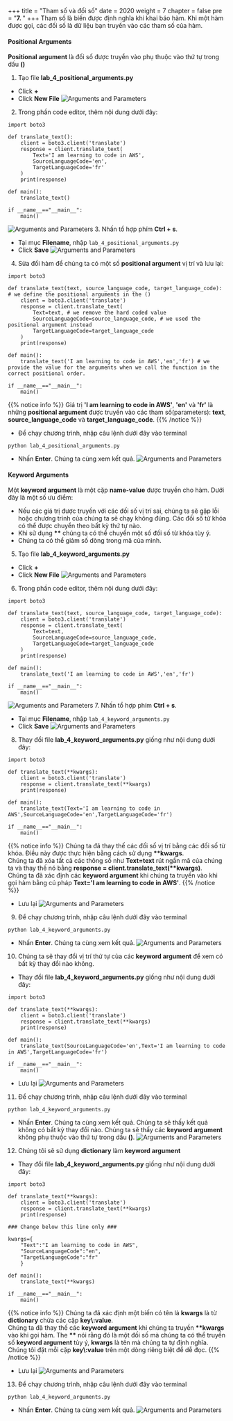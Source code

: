 +++
title = "Tham số và đối số"
date = 2020
weight = 7
chapter = false
pre = "<b>7. </b>"
+++
Tham số là biến được định nghĩa khi khai báo hàm. Khi một hàm được gọi, các đối số là dữ liệu bạn truyền vào các tham số của hàm.

#### Positional Arguments

**Positional argument** là đối số được truyền vào phụ thuộc vào thứ tự trong dấu **()**

1. Tạo file **lab_4_positional_arguments.py**
* Click **+** 
* Click **New File**
![Arguments and Parameters](/images/7-arguments-and-parameters/arguments-and-parameters-001.png?featherlight=false&width=90pc)
2. Trong phần code editor, thêm nội dung dưới đây:
```
import boto3

def translate_text():
    client = boto3.client('translate')
    response = client.translate_text(
        Text='I am learning to code in AWS', 
        SourceLanguageCode='en', 
        TargetLanguageCode='fr' 
    )
    print(response) 

def main():
    translate_text()

if __name__=="__main__":
    main()
```
![Arguments and Parameters](/images/7-arguments-and-parameters/arguments-and-parameters-002.png?featherlight=false&width=90pc)
3. Nhấn tổ hợp phím **Ctrl + s**.
* Tại mục **Filename**, nhập ```lab_4_positional_arguments.py```
* Click **Save**
![Arguments and Parameters](/images/7-arguments-and-parameters/arguments-and-parameters-003.png?featherlight=false&width=90pc)
4. Sửa đổi hàm để chúng ta có một số **positional argument** vị trí và lưu lại:
```
import boto3

def translate_text(text, source_language_code, target_language_code): # we define the positional arguments in the ()
    client = boto3.client('translate')
    response = client.translate_text(
        Text=text, # we remove the hard coded value
        SourceLanguageCode=source_language_code, # we used the positional argument instead
        TargetLanguageCode=target_language_code
    )
    print(response) 

def main():
    translate_text('I am learning to code in AWS','en','fr') # we provide the value for the arguments when we call the function in the correct positional order.

if __name__=="__main__":
    main()
```
{{% notice info %}} 
Giá trị **'I am learning to code in AWS'**, **'en'** và **'fr'** là những **positional argument** được truyền vào các tham số(parameters): **text**, **source_language_code** và **target_language_code**.
{{% /notice %}}
* Để chạy chương trình, nhập câu lệnh dưới đây vào terminal
```
python lab_4_positional_arguments.py
```
* Nhấn **Enter**. Chúng ta cùng xem kết quả.
![Arguments and Parameters](/images/7-arguments-and-parameters/arguments-and-parameters-004.png?featherlight=false&width=90pc)

#### Keyword Arguments

Một **keyword argument** là một cặp **name-value** được truyền cho hàm. Dưới đây là một số ưu điểm:

* Nếu các giá trị được truyền với các đối số vị trí sai, chúng ta sẽ gặp lỗi hoặc chương trình của chúng ta sẽ chạy không đúng. Các đối số từ khóa có thể được chuyển theo bất kỳ thứ tự nào.
* Khi sử dụng **\*\*** chúng ta có thể chuyển một số đối số từ khóa tùy ý.
* Chúng ta có thể giảm số dòng trong mã của mình.

5. Tạo file **lab_4_keyword_arguments.py**
* Click **+** 
* Click **New File**
![Arguments and Parameters](/images/7-arguments-and-parameters/arguments-and-parameters-005.png?featherlight=false&width=90pc)
6. Trong phần code editor, thêm nội dung dưới đây:
```
import boto3

def translate_text(text, source_language_code, target_language_code): 
    client = boto3.client('translate')
    response = client.translate_text(
        Text=text, 
        SourceLanguageCode=source_language_code, 
        TargetLanguageCode=target_language_code
    )
    print(response) 

def main():
    translate_text('I am learning to code in AWS','en','fr')

if __name__=="__main__":
    main()
```
![Arguments and Parameters](/images/7-arguments-and-parameters/arguments-and-parameters-006.png?featherlight=false&width=90pc)
7. Nhấn tổ hợp phím **Ctrl + s**.
* Tại mục **Filename**, nhập ```lab_4_keyword_arguments.py```
* Click **Save**
![Arguments and Parameters](/images/7-arguments-and-parameters/arguments-and-parameters-007.png?featherlight=false&width=90pc)
8. Thay đổi file **lab_4_keyword_arguments.py** giống như nội dung dưới đây:
```
import boto3

def translate_text(**kwargs): 
    client = boto3.client('translate')
    response = client.translate_text(**kwargs)
    print(response) 

def main():
    translate_text(Text='I am learning to code in AWS',SourceLanguageCode='en',TargetLanguageCode='fr')

if __name__=="__main__":
    main()
```
{{% notice info %}} 
Chúng ta đã thay thế các đối số vị trí bằng các đối số từ khóa. Điều này được thực hiện bằng cách sử dụng **\*\*kwargs**.\
Chúng ta đã xóa tất cả các thông số như **Text=text** rút ngắn mã của chúng ta và thay thế nó bằng **response = client.translate_text(\*\*kwargs)**.\
Chúng ta đã xác định các **keyword argument** khi chúng ta truyền vào khi gọi hàm bằng cú pháp **Text='I am learning to code in AWS'**.
{{% /notice %}}
* Lưu lại
![Arguments and Parameters](/images/7-arguments-and-parameters/arguments-and-parameters-008.png?featherlight=false&width=90pc)
9. Để chạy chương trình, nhập câu lệnh dưới đây vào terminal
```
python lab_4_keyword_arguments.py
```
* Nhấn **Enter**. Chúng ta cùng xem kết quả.
![Arguments and Parameters](/images/7-arguments-and-parameters/arguments-and-parameters-009.png?featherlight=false&width=90pc)
10. Chúng ta sẽ thay đổi vị trí thứ tự của các **keyword argument** để xem có bất kỳ thay đổi nào không.
* Thay đổi file **lab_4_keyword_arguments.py** giống như nội dung dưới đây:
```
import boto3

def translate_text(**kwargs): 
    client = boto3.client('translate')
    response = client.translate_text(**kwargs)
    print(response) 

def main():
    translate_text(SourceLanguageCode='en',Text='I am learning to code in AWS',TargetLanguageCode='fr')

if __name__=="__main__":
    main()
```
* Lưu lại
![Arguments and Parameters](/images/7-arguments-and-parameters/arguments-and-parameters-010.png?featherlight=false&width=90pc)
11. Để chạy chương trình, nhập câu lệnh dưới đây vào terminal
```
python lab_4_keyword_arguments.py
```
* Nhấn **Enter**. Chúng ta cùng xem kết quả. Chúng ta sẽ thấy kết quả không có bất kỳ thay đổi nào. Chúng ta sẽ thấy các **keyword argument** không phụ thuộc vào thứ tự trong dấu **()**.
![Arguments and Parameters](/images/7-arguments-and-parameters/arguments-and-parameters-011.png?featherlight=false&width=90pc)
12. Chúng tôi sẽ sử dụng **dictionary** làm **keyword argument**
* Thay đổi file **lab_4_keyword_arguments.py** giống như nội dung dưới đây:
```
import boto3

def translate_text(**kwargs): 
    client = boto3.client('translate')
    response = client.translate_text(**kwargs)
    print(response) 

### Change below this line only ###

kwargs={
    "Text":"I am learning to code in AWS",
    "SourceLanguageCode":"en",
    "TargetLanguageCode":"fr"
    }

def main():
    translate_text(**kwargs)

if __name__=="__main__":
    main()
```
{{% notice info %}} 
Chúng ta đã xác định một biến có tên là **kwargs** là từ **dictionary** chứa các cặp **key\\:value**.\
Chúng ta đã thay thế các **keyword argument** khi chúng ta truyền **\*\*kwargs** vào khi gọi hàm. The **\*\*** nói rằng đó là một đối số mà chúng ta có thể truyền số **keyword argument** tùy ý, **kwargs** là tên mà chúng ta tự định nghĩa.
Chúng tôi đặt mỗi cặp **key\\:value** trên một dòng riêng biệt để dễ đọc.
{{% /notice %}}
* Lưu lại
![Arguments and Parameters](/images/7-arguments-and-parameters/arguments-and-parameters-012.png?featherlight=false&width=90pc)
13. Để chạy chương trình, nhập câu lệnh dưới đây vào terminal
```
python lab_4_keyword_arguments.py
```
* Nhấn **Enter**. Chúng ta cùng xem kết quả.
![Arguments and Parameters](/images/7-arguments-and-parameters/arguments-and-parameters-013.png?featherlight=false&width=90pc)